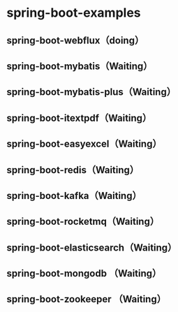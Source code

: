 # spring-boot-examples
## spring-boot-webflux（doing）
## spring-boot-mybatis（Waiting）
## spring-boot-mybatis-plus（Waiting）
## spring-boot-itextpdf（Waiting）
## spring-boot-easyexcel（Waiting）
## spring-boot-redis（Waiting）
## spring-boot-kafka（Waiting）
## spring-boot-rocketmq（Waiting）
## spring-boot-elasticsearch（Waiting）
## spring-boot-mongodb （Waiting）
## spring-boot-zookeeper （Waiting）

